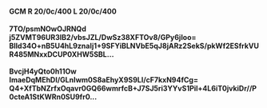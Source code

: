#### GCM R 20/0c/400 L 20/0c/400
**7TO/psmNOwOJRNQd**<br/>**j5ZVMT96UR3lB2/vbsJZL/DwSz38XFTOv8/GPy6jIoo=**<br/>**Blld34O+nB5U4hL9znaIj1+9SFYiBLNVbE5qJ8jARz2SekS/pkWf2ESfrkVUR485MNxxDCUP0XHW5SBL...**<br/><br/>
**BvcjH4yQto0h11Ow**<br/>**ImaeDqMEhDI/GLnIwm0S8aEhyX9S9LI/cF7kxN94fCg=**<br/>**Q4+XfTbNZrfxOqavr0GQ66wmrfcB+J7SJ5ri3YYvS1Pil+4L6iT0jvkiDr//P0cteA1StKWRn0SU9fr0...**